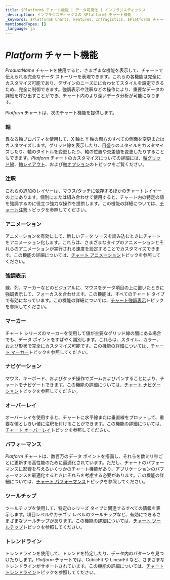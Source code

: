 ```yaml
---
title: $Platform$ チャート機能 | データ可視化 | インフラジスティックス
_description: インフラジスティックスの $Platform$ チャート機能
_keywords: $Platform$ Charts, Features, Infragistics, $Platform$ チャート, 機能, インフラジスティックス
mentionedTypes: []
_language: ja
---
```

# $Platform$ チャート機能

$ProductName$ チャートを使用すると、さまざまな機能を表示して、チャートで伝えられる完全なデータ ストーリーを表現できます。これらの各機能は完全にカスタマイズ可能であり、デザインのニーズにに合わせてスタイルを設定できるため、完全に制御できます。強調表示や注釈などの操作により、重要なデータの詳細を呼び出すことができ、チャート内のより深いデータ分析が可能になります。

$Platform$ チャートは、次のチャート機能を提供します。

### 軸

異なる軸プロパティを使用して、X 軸と Y 軸の両方のすべての側面を変更またはカスタマイズします。グリッド線を表示したり、目盛りのスタイルをカスタマイズしたり、軸のタイトルを変更したり、軸の位置や交差値を変更したりすることもできます。$Platform$ チャートのカスタマイズについての詳細には、[軸グリッド線](features/chart-axis-gridlines.md)、[軸レイアウト](features/chart-axis-layouts.md)、および[軸オプション](features/chart-axis-options.md)のトピックをご覧ください。

<code-view style="height: 500px"
           data-demos-base-url="{environment:dvDemosBaseUrl}"
           iframe-src="{environment:dvDemosBaseUrl}/charts/data-chart-axis-crossing"
           alt="$Platform$ 軸交差軸の例"
           github-src="charts/data-chart/axis-crossing">
</code-view>

<div class="divider--half"></div>

### 注釈

これらの追加のレイヤーは、マウス/タッチに依存するほかのチャートレイヤーの上にあります。個別にまたは組み合わせて使用すると、チャート内の特定の値を強調するのに役立つ強力な操作を提供します。この機能の詳細については、[チャート注釈](features/chart-annotations.md)トピックを参照してください。

<code-view style="height: 500px"
           data-demos-base-url="{environment:dvDemosBaseUrl}"
           iframe-src="{environment:dvDemosBaseUrl}/charts/category-chart-line-chart-with-annotations"
           alt="$Platform$ 注釈の例"
           github-src="charts/category-chart/line-chart-with-annotations">
</code-view>

<div class="divider--half"></div>

### アニメーション

アニメーションを有効にして、新しいデータ ソースを読み込むときにチャートをアニメーション化します。これらは、さまざまなタイプのアニメーションとそれらのアニメーションが実行される速度を設定することでカスタマイズできます。この機能の詳細については、[チャート アニメーション](features/chart-animations.md)トピックを参照してください。

<code-view style="height: 500px"
           data-demos-base-url="{environment:dvDemosBaseUrl}"
           iframe-src="{environment:dvDemosBaseUrl}/charts/category-chart-line-chart-with-animations"
           alt="$Platform$ 構成オプションの例"
           github-src="charts/category-chart/line-chart-with-animations">
</code-view>

<div class="divider--half"></div>

### 強調表示

線、列、マーカーなどのビジュアルに、マウスをデータ項目の上に置いたときに強調表示して、フォーカスを合わせます。この機能は、すべてのチャート タイプで有効になっています。この機能の詳細については、[チャート強調表示](features/chart-highlighting.md)トピックを参照してください。

<code-view style="height: 500px"
           data-demos-base-url="{environment:dvDemosBaseUrl}"
           iframe-src="{environment:dvDemosBaseUrl}/charts/category-chart-column-chart-with-highlighting"
           alt="$Platform$ 強調表示の例"
           github-src="charts/category-chart/column-chart-with-highlighting">
</code-view>

<div class="divider--half"></div>

### マーカー

チャート シリーズのマーカーを使用して値が主要なグリッド線の間にある場合でも、データ ポイントをすばやく識別します。これらは、スタイル、カラー、および形状で完全にカスタマイズ可能です。この機能の詳細については、[チャート マーカー](features/chart-markers.md)トピックを参照してください。

<code-view style="height: 500px"
           data-demos-base-url="{environment:dvDemosBaseUrl}"
           iframe-src="{environment:dvDemosBaseUrl}/charts/category-chart-marker-options"
           alt="$Platform$ 構成オプションの例"
           github-src="charts/category-chart/marker-options">
</code-view>

<div class="divider--half"></div>

### ナビゲーション

マウス、キーボード、およびタッチ操作でズームおよびパンすることにより、チャートをナビゲートできます。この機能の詳細については、[チャート ナビゲーション](features/chart-navigation.md)トピックを参照してください。

<code-view style="height: 500px"
           data-demos-base-url="{environment:dvDemosBaseUrl}"
           iframe-src="{environment:dvDemosBaseUrl}/charts/data-chart-chart-navigation"
           alt="$Platform$ ナビゲーションの例"
           github-src="charts/data-chart/chart-navigation">
</code-view>

<div class="divider--half"></div>

### オーバーレイ

オーバーレイを使用すると、チャートに水平線または垂直線をプロットして、重要な値としきい値に注釈を付けることができます。この機能の詳細については、[チャート オーバーレイ](features/chart-overlays.md)トピックを参照してください。

<code-view style="height: 600px"
           data-demos-base-url="{environment:dvDemosBaseUrl}"
           iframe-src="{environment:dvDemosBaseUrl}/charts/data-chart-series-value-overlay"
           alt="$Platform$ 値オーバーレイの例"
           github-src="charts/data-chart/series-value-overlay">
</code-view>

<div class="divider--half"></div>

### パフォーマンス

$Platform$ チャートは、数百万のデータ ポイントを描画し、それらを数ミリ秒ごとに更新する高性能のために最適化されています。ただし、チャートのパフォーマンスに影響を与えるいくつかのチャート機能があり、アプリケーションのパフォーマンスを最適化するときにそれらを考慮する必要があります。この機能の詳細については、[チャート パフォーマンス](features/chart-performance.md)トピックを参照してください。

<code-view style="height: 600px"
           data-demos-base-url="{environment:dvDemosBaseUrl}"
           iframe-src="{environment:dvDemosBaseUrl}/charts/category-chart-high-volume"
           github-src="charts/category-chart/high-volume"
           alt="$Platform$ チャート パフォーマンスの例" >
</code-view>

<div class="divider--half"></div>

### ツールチップ

ツールチップを使用して、特定のシリーズ タイプに関連するすべての情報を表示します。項目レベルやカテゴリ レベルのツールチップなど、有効にできるさまざまなツールチップがあります。この機能の詳細については、[チャート ツールチップ](features/chart-tooltips.md)トピックを参照してください。

<code-view style="height: 500px"
           data-demos-base-url="{environment:dvDemosBaseUrl}"
           iframe-src="{environment:dvDemosBaseUrl}/charts/category-chart-column-chart-with-tooltips"
           alt="$Platform$ ツールチップ タイプの例"
           github-src="charts/category-chart/column-chart-with-tooltips">
</code-view>

<div class="divider--half"></div>

### トレンドライン

トレンドラインを使用して、トレンドを特定したり、データ内のパターンを見つけたりします。$Platform$ チャートでは、CubicFit や LinearFit など、さまざまなトレンドラインがサポートされています。この機能の詳細については、[チャート トレンドライン](features/chart-trendlines.md)トピックを参照してください。

<code-view style="height: 500px"
           data-demos-base-url="{environment:dvDemosBaseUrl}"
           iframe-src="{environment:dvDemosBaseUrl}/charts/financial-chart-trendlines"
           alt="$Platform$ トレンドラインの例"
           github-src="charts/financial-chart/trendlines">
</code-view>

<div class="divider--half"></div>
